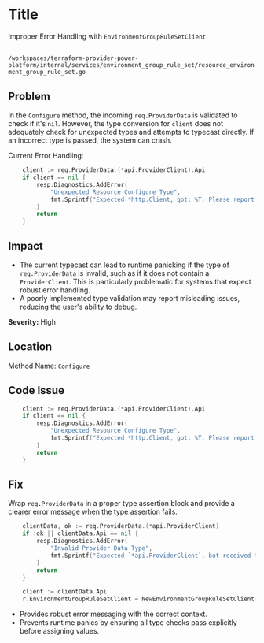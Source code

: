 # Title

Improper Error Handling with `EnvironmentGroupRuleSetClient`

##

`/workspaces/terraform-provider-power-platform/internal/services/environment_group_rule_set/resource_environment_group_rule_set.go`

## Problem

In the `Configure` method, the incoming `req.ProviderData` is validated to check if it's `nil`. However, the type conversion for `client` does not adequately check for unexpected types and attempts to typecast directly. If an incorrect type is passed, the system can crash.

Current Error Handling:
```go
	client := req.ProviderData.(*api.ProviderClient).Api
	if client == nil {
		resp.Diagnostics.AddError(
			"Unexpected Resource Configure Type",
			fmt.Sprintf("Expected *http.Client, got: %T. Please report this issue to the provider developers.", req.ProviderData),
		)
		return
	}
```

## Impact

- The current typecast can lead to runtime panicking if the type of `req.ProviderData` is invalid, such as if it does not contain a `ProviderClient`. This is particularly problematic for systems that expect robust error handling.
- A poorly implemented type validation may report misleading issues, reducing the user's ability to debug.

**Severity:** High

## Location

Method Name: `Configure`

## Code Issue

```go
	client := req.ProviderData.(*api.ProviderClient).Api
	if client == nil {
		resp.Diagnostics.AddError(
			"Unexpected Resource Configure Type",
			fmt.Sprintf("Expected *http.Client, got: %T. Please report this issue to the provider developers.", req.ProviderData),
		)
		return
	}
```

## Fix

Wrap `req.ProviderData` in a proper type assertion block and provide a clearer error message when the type assertion fails.

```go
	clientData, ok := req.ProviderData.(*api.ProviderClient)
	if !ok || clientData.Api == nil {
		resp.Diagnostics.AddError(
			"Invalid Provider Data Type",
			fmt.Sprintf("Expected `*api.ProviderClient`, but received type `%T`. Ensure the provider is correctly configured.", req.ProviderData),
		)
		return
	}

	client := clientData.Api
	r.EnvironmentGroupRuleSetClient = NewEnvironmentGroupRuleSetClient(client, tenant.NewTenantClient(client))
```

- Provides robust error messaging with the correct context.
- Prevents runtime panics by ensuring all type checks pass explicitly before assigning values.
